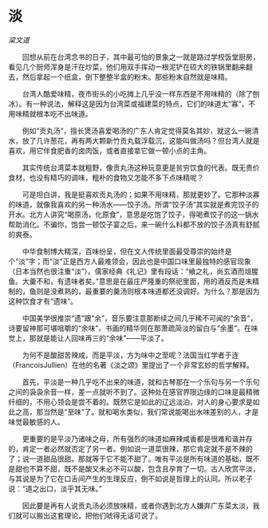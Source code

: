 # 淡

*梁文道*

　　回想从前在台湾念书的日子，其中最可怕的景象之一就是路过学校饭堂厨房，看见几个厨师浑身是汗在炒菜，他们用双手挥动一根泥铲在硕大的铁锅里翻来翻去，然后拿起一个纸盒，倒下整整半盒的粉末。那些粉末自然就是味精。

　　台湾人酷爱味精，夜市街头的小吃摊上几乎没一样东西是不用味精的（除了刨冰）。有一种说法，解释这是因为台湾菜或福建菜的特点，它们的味道太“寡”，不用味精就根本吃不出味道。

　　例如“贡丸汤”，擅长煲汤喜爱喝汤的广东人肯定觉得莫名其妙，就这么一碗清水，放了几许葱花，再有两大颗新竹贡丸载浮载沉，这能叫做汤吗？但台湾人就是喜欢，用它伴食肥香的卤肉饭，或者直接拿它做一顿小点的主角。

　　其实传统台湾菜本就粗野，像贡丸汤这种玩意更是贫穷饮食的代表。既无贵价食材，也没有精巧的调味，粗朴的食物又怎能不多下点味精呢？

　　可是坦白讲，我是挺喜欢贡丸汤的；如果不用味精，那就更妙了。它那种淡寡的味道，就像我喜欢的另一种汤水——饺子汤。所谓“饺子汤”其实就是煮完饺子的开水。北方人讲究“喝原汤，化原食”，意思是吃饱了饺子，得喝煮饺子的这一锅水帮助消化。不骗你，饱尝一顿饺子宴之后，来一碗什么料都不放的饺子汤真有舒腻的爽泰。

　　中华食制博大精深，百味纷呈，但在文人传统里面最受尊崇的始终是个“淡”字；而“淡”正是西方人最难领会，因此也是中国口味里最独特的感官现象（日本当然也很注重“淡”）。儒家经典《礼记》里有段话：“飨之礼，尚玄酒而俎腥鱼。大羹不和，有遗味者矣。”意思是在最庄严隆重的祭祀里面，用的酒反而是未精制的，鱼则是没煮熟的，最重要的羹汤则根本味道都还没调好。为什么？那是因为这种饮食才有“遗味”。

　　中国美学很推崇“遗”跟“余”，音乐要注意那断续之间几乎稀不可闻的“余音”，诗要留神那可堪咀嚼的“余味”，书画的精华则在那萧疏简淡的留白与“余墨”。在味觉上，那就是能让人回味再三的“余味”——平淡了。

　　为何不是酸甜苦辣咸，而是平淡，方为味中之至呢？法国当红学者于连（FrancoisJullien）在他的名著《淡之颂》里提出了一个非常玄妙的哲学解释。

　　首先，平淡是一种几乎吃不出来的味道，就和古琴那在一个乐句与另一个乐句之间的袅袅余音一样，差一点就听不到了。这种处在感官界限边缘的口味是最精微纤细的，不用心领会是尝不着的。既然它是如此的辽远淡泊，对人的身心要求是如此之高，那当然是“至味”了。就和喝水类似，我们常说能喝出水味差别的人，才是味觉最敏感的人。

　　更重要的是平淡乃诸味之母，所有强烈的味道如麻辣咸香都是很难和谐并存的，肯定一者必然就否定了另一者。例如说一道菜很辣，那它肯定就不是不辣的了；说一道甜品很甜，那就等于它不能不甜了。唯有平淡是所有味道的基础，既不是甜也不算不甜，既不是酸又未必不可以酸，包含且孕育了一切。古人欣赏平淡，与其说是为了它在口舌间产生的生理反应，倒不如说是哲理上的认同。所以老子说：“道之出口，淡乎其无味。”

　　因此要是再有人说贡丸汤必须放味精，或者你遇到北方人嫌弃广东菜太淡，我们就可以搬出这套理论，把他们唬得无话可说了。